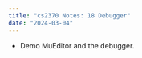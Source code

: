```yaml
---
title: "cs2370 Notes: 18 Debugger"
date: "2024-03-04"
---
```


 - Demo MuEditor and the debugger.



